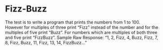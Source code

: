 # Fizz-Buzz
The test is to write a program that prints the numbers from 1 to 100. However for multiples of three print “Fizz” instead of the number and for the multiples of five print “Buzz”. For numbers which are multiples of both three and five print “FizzBuzz”. Sample Raw Response: “1, 2, Fizz, 4, Buzz, Fizz, 7, 8, Fizz, Buzz, 11, Fizz, 13, 14, FizzBuzz…”
